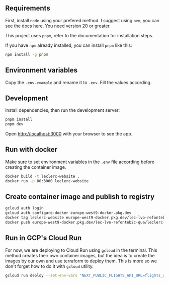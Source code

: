 ## Requirements

First, install `node` using your prefered method. I suggest using `nvm`, you can see the docs [here](https://github.com/nvm-sh/nvm). You need version 20 or greater.

This project uses `pnpm`, refer to the documentation for installation steps.

If you have `npm` already installed, you can install `pnpm` like this:

```bash
npm install -g pnpm
```

## Environment variables

Copy the `.env.example` and rename it to `.env`. Fill the values according.

## Development

Install dependencies, then run the development server:

```bash
pnpm install
pnpm dev
```

Open [http://localhost:3000](http://localhost:3000) with your browser to see the app.

## Run with docker

Make sure to set environment variables in the `.env` file according before creating the container image.

```bash
docker build -t leclerc-website .
docker run -p 80:3000 leclerc-website
```

## Create container image and publish to registry

```bash
gcloud auth login
gcloud auth configure-docker europe-west9-docker.pkg.dev
docker tag leclerc-website europe-west9-docker.pkg.dev/lec-lvo-refonteb2c-qua/leclerc-website/website:VERSION
docker push europe-west9-docker.pkg.dev/lec-lvo-refonteb2c-qua/leclerc-website/website:VERSION
```

## Run in GCP's Cloud Run

For now, we are deploying to Cloud Run using `gcloud` in the terminal. This method creates their own container
images, but the idea is to create the images by our own and use terraform to deploy them. This is more so we don't forget how to do it with `gcloud` utility.

```bash
gcloud run deploy --set-env-vars "NEXT_PUBLIC_FLIGHTS_API_URL=flights_api_url,NEXT_PUBLIC_FLIGHTS_API_TOKEN=Bearer token"
```
